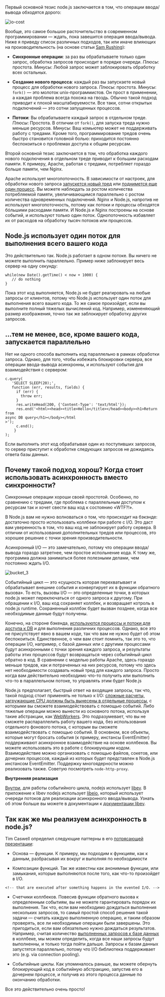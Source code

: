 Первый основной тезис node.js заключается в том, что операции ввода/вывода
обходятся дорого:

﻿![][1]

Вообще, это самое большое расточительство в современном программировании — 
ждать, пока завешится операция ввода/вывода. Ниже я приведу список различных 
подходов, так или иначе влияющих на производительность 
(на основе статьи [Sam Rushing][2]):

*   **Синхронные операции**: за раз вы обрабатываете только один запрос, 
    обработка запросов происходит в порядке очереди.
    *Плюсы*: простота.
    *Минусы*: Любой запрос может заблокировать обработку всех остальных.

*   **Создание нового процесса**: каждый раз вы запускаете новый процесс 
    для обработки нового запроса.
    *Плюсы*: простота.
    *Минусы*: `fork()` — это молоток unix-программистов. Он прост в применении, 
    а каждая проблема всегда похожа на гвоздь. Обычно такой подход приводит 
    к плохой масштабируемости. Все таки, сотни открытых подключений — это сотни 
    запущенных процессов.

*   **Потоки**: Вы обрабатываете каждый запрос в отдельном треде.
    *Плюсы*: Простота. В отличии от `fork()`, для запуска треда нужно меньше
    ресурсов.
    *Минусы*: Ваш комьютер может не поддерживать работу с тредами. Кроме того, 
    программирование тредов очень быстро становится головной болью: приходится
    постоянно беспокоиться о проблемах доступа к общим ресурсам.


Второй основной тезис заключается в том, что обработка каждого нового 
подключения в отдельном треде приводит к большим расходам памяти. К примеру, 
Apache, работая с тредами, потребляет гораздо больше памяти, чем Nginx.

Apache использует многопоточность. В зависимости от настроек, для обработки 
нового запроса [запускется новый тред][3] или [поднимется еще один процесс][4]. 
Вы можете наблюдать за ростом количества потребляемой памяти, увеличивающимся 
параллельно с ростом количества одновременных подключений. Nginx и Node.js, 
напротив не используют многопоточность, потому как потоки и процессы обходятся 
бóльшими расходами памяти. И Node.js и Nginx построены на основе событий, 
и используют только один поток. Однопоточность избавляет их от расходов 
на обработку тысяч потоков или процессов.


## **Node.js использует один поток для выполнения всего вашего кода**

Это действительно так. Node.js работает в одном потоке. Вы ничего не можете
выполнить параллельно. Пример ниже заблокирует весь сервер на одну секунду:

    while(new Date().getTime() < now + 1000) {  
       // do nothing  
    }

Пока этот код выполняется, Node.js не будет реагировать на любые запросы
от клиентов, потому что Node.js использует один поток для выполнения всего 
вашего кода. То же самое произойдет, если вы выполните полный тяжелых вычислений
код. Например, измененяющий размер изображения, точно так же заблокирует
обработку других запросов. 


## **…тем не менее, все, кроме вашего кода, запускается параллельно**

Нет ни одного способа выполнить код параллельно в рамках обработки запроса. 
Однако, для того, чтобы избежать блокировки сервера, все операции ввода-вывода 
асинхронны, и используют события для взаимодействия с сервером:

    c.query(  
       'SELECT SLEEP(20);',  
       function (err, results, fields) {  
         if (err) {  
           throw err;  
         }  
         res.writeHead(200, {'Content-Type': 'text/html'});  
         res.end('<html><head><title>Hello</title></head><body><h1>Return from
    async DB query</h1></body></html
    >');  
         c.end();  
        }  
    ); 

Если выполнить этот код обрабатывая один из поступивших запросов, то сервер
приступит к обработке следующих запросов не дожидаясь ответа базы данных.


## Почему такой подход хорош? Когда стоит использовать асинхронность вместо синхронности?

Синхронные операции хороши своей простотой. Особенно, по сравнению с тредами,
где проблема с параллельным доступом к ресурсам так и хочет свести ваш код
к состоянию «WTF?!».

В Node.js вам не нужно волноваться о том, что происходит на бэкэнде: достаточно
просто использовать коллбеки при работе с I/O. Это даст вам уверенность в том, 
что ваш код не заблокирует работу сервера. В отличии от использования 
дополнительных тредов или процессов, это хорошее решение с точки зрения 
производительности.

Асинхронный I/O — это замечательно, потому что операции ввода/вывода гораздо
затретнее, чем простое испольнение кода. К тому же, программа должна заниматься
более полезными делами, чем постоянно ждать I/O.

![][10]





Событийный цикл — это «сущность которая перехватывает и обрабатывает внешние 
события и конвертирует их в функции обратного вызова». То есть, вызовы I/O — это
определенные точки, в которых node.js может переключаться от одного запроса 
к другому. При обращении к I/O, ваш код сохраняет коллбек, и возвращает котроль 
в node.js runtime. Сохраненный коллбэк будет вызван позднее, когда все 
необходимые данные будут получены.


Конечно, на стороне бэкенда, [используются процессы и потоки для доступа к DB][11]
и для выполнения различних процессов. Однако, все это не присутствует явно в 
вашем коде, так что вам не нужно будет об этом беспокоиться. Единственное, о чем
вам стоит помнить, так это то, что операции I/O, например, с базой данных или 
с другими процессами будут асинхронными с точки зрения каждого запроса, и 
результаты работы этих процессов будут возвращаться через событийный цикл 
обратно в код. В сравнении с моделью работы Apache, здесь гораздо меньше тредов, 
как и потраченных на них ресурсов, потому что здесь нет необходимости создавать
новый тред для каждого запроса. Просто когда вам действительно необходимо 
что-то получить или выполнить что-то в параллельном потоке, то управлять этим
будет Node.js 


Node.js предполагает, быстрый ответ на входящие запросы, так что, такой подход 
стоит применять не только к I/O: [сложные расчеты, загружающие CPU должны быть
вынесены в отдельные процессы][12], с которыми вы сможете взаимодействовать 
с помощью событий. Либо тяжелые операции можно вынести из основного потока, 
используя такие абстракции, как [WebWorkers][13]. Это подразумевает, что вы 
не сможете распараллелить работу вашего кода, без использования отдельного 
фонового потока, с которым вы сможете взаимодействовать с помощью событий. 
В основном, все объекты, которые могут бросать события (к примеру, инстансы 
EventEmitter) поддерживают асинхронное взаимодействие на основе коллбеков. 
Вы можете использовать это в работе с блокирующим кодом. Взаимодействие можно 
организовать с помощью файлов, сокетов, или дочерних процессов, каждый 
из которых будет представлен в Node.js инстансом EventEmitter. Поддержку 
многоядерности можно реализовать также. Советую посмотреть `node-http-proxy`.


**Внутренняя реализация**

[Внутри][15], для работы событийного цикла, nodejs использует [libev][16].
В приложение к libev nodejs использует [libeio][17], который использует очереди
потоков для реализации асинхронного ввода/вывода. Узнать об этом больше вы 
можете в документации к [документации libev][18].


## Так как же мы реализуем асинхронность в node.js?

<!-- ## So how do we do async in Node.js? -->

Tim Caswell определил следующие паттерны в его [потрясающей презентации][20]:

<!-- Tim Caswell describes the patterns in his [excellent presentation][19]: -->

*   Основа — функции. К примеру, мы подходим к функциям, как к данным, 
    разбрасывая их вокруг и выполняя по необходимости

<!-- *   First-class functions. E.g. we pass around functions as data, shuffle them
    around and execute them when needed. -->

*   Композиции функций. Так же известны как анонимные функции, или замыкания, 
    которые выполняются после того, как что-то произойдет в I/O.

<!-- *   Function composition. Also known as having anonymous functions or closures -->
    <!-- that are executed after something happens in the evented I/O. -->

*   Счетчики коллбеков. Повесив функции обратного вызова к определенным событиям,
    вы не можете гарантировать порядок их выполнения. Так что, если вам необходимо
    дождаться выполнения нескольких запросов, то самый простой способ решения
    такой задачи — считать каждую выполненную операцию, и таким образом проверять, 
    все ли необходимые операции были завершены. Это пригодиться, если вам
    обязательно нужно дождаться результатов. Например, считая количество 
    [выполненных запросов к базе данных][20] в коллбеке, мы можем определить,
    когда все наши запросы будут выполненны, и только тогда пойти дальше. 
    Запросы к базам данных запустятся параллельно, потому что I/O библиотека
    поддерживает это (e.g. via connection pooling).

<!-- *   Callback counters. For evented callbacks, you cannot guarantee that I/O
    events are generated in any particular order. So if you need multiple queries to
    complete, usually you just keep count of any parallel I/O operations, and check 
    that all the necessary operations have completed when you absolutely must wait 
    for the result; e.g
   [by counting the number of returned DB queries][20] in the event callback
    and only going further when you have all the data. The queries will run in 
    parallel provided that the I/O library supports this (e.g. via connection 
    pooling
    ). -->

*   Событийные циклы. Как упоминалось раньше, вы можете обернуть блокирующий код
    в событийную абстракцию, запустив его в дочернем процессе, и получив из этого
    процесса данные по окончанию обработки. 

<!-- *   Event loops. As mentioned earlier, you can wrap blocking code into an
    evented abstraction e.g. by running a child process and returning data as it it 
    is processed. -->

Все это действительно очень просто!

<!-- It really is that simple! -->

 [1]: img/io-cost.png "io-cost"
 [2]: http://www.nightmare.com/medusa/async_sockets.html
 [3]: http://httpd.apache.org/docs/2.0/mod/worker.html
 [4]: http://httpd.apache.org/docs/2.0/mod/prefork.html
 [10]: img/bucket_3.gif "bucket_3"

 [11]: http://stackoverflow.com/questions/3629784/how-is-node-js-inherently-faster-when-it-still-relies-on-threads-internally

 [12]: http://stackoverflow.com/questions/3491811/node-js-and-cpu-intensive-requests
 [13]: http://blog.std.in/2010/07/08/nodejs-webworker-design/

 [14]: http://developer.yahoo.com/blogs/ydn/posts/2010/07/multicore_http_server_with_nodejs/
 [15]: https://github.com/ry/node/tree/master/deps
 [16]: http://software.schmorp.de/pkg/libev.html
 [17]: http://software.schmorp.de/pkg/libeio.html
 [18]: http://pod.tst.eu/http://cvs.schmorp.de/libev/ev.pod
 [19]: http://creationix.com/jsconf.pdf

 [20]: http://stackoverflow.com/questions/4631774/coordinating-parallel-execution-in-node-js